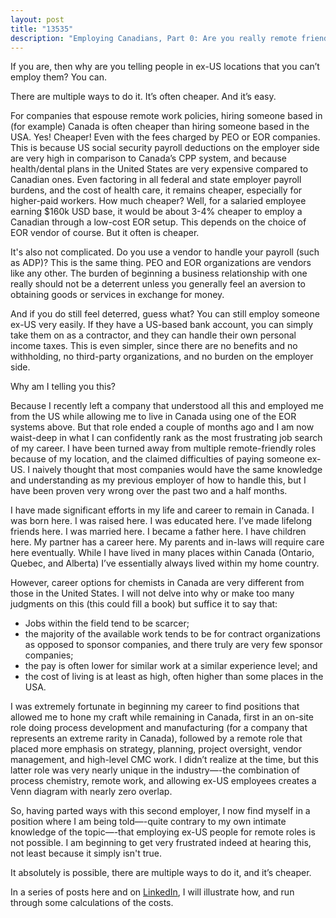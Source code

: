 ```yaml
---
layout: post
title: "13535"
description: "Employing Canadians, Part 0: Are you really remote friendly?"
---
```


If you are, then why are you telling people in ex-US locations that you can’t employ them? You can.

There are multiple ways to do it. It’s often cheaper. And it’s easy.

For companies that espouse remote work policies, hiring someone based in (for example) Canada is often cheaper than hiring someone based in the USA. Yes! Cheaper! Even with the fees charged by PEO or EOR companies. This is because US social security payroll deductions on the employer side are very high in comparison to Canada’s CPP system, and because health/dental plans in the United States are very expensive compared to Canadian ones. Even factoring in all federal and state employer payroll burdens, and the cost of health care, it remains cheaper, especially for higher-paid workers. How much cheaper? Well, for a salaried employee earning $160k USD base, it would be about 3-4% cheaper to employ a Canadian through a low-cost EOR setup. This depends on the choice of EOR vendor of course. But it often is cheaper.

It's also not complicated. Do you use a vendor to handle your payroll (such as ADP)? This is the same thing. PEO and EOR organizations are vendors like any other. The burden of beginning a business relationship with one really should not be a deterrent unless you generally feel an aversion to obtaining goods or services in exchange for money.

And if you do still feel deterred, guess what? You can still employ someone ex-US very easily. If they have a US-based bank account, you can simply take them on as a contractor, and they can handle their own personal income taxes. This is even simpler, since there are no benefits and no withholding, no third-party organizations, and no burden on the employer side.

Why am I telling you this?

Because I recently left a company that understood all this and employed me from the US while allowing me to live in Canada using one of the EOR systems above. But that role ended a couple of months ago and I am now waist-deep in what I can confidently rank as the most frustrating job search of my career. I have been turned away from multiple remote-friendly roles because of my location, and the claimed difficulties of paying someone ex-US. I naively thought that most companies would have the same knowledge and understanding as my previous employer of how to handle this, but I have been proven very wrong over the past two and a half months.

I have made significant efforts in my life and career to remain in Canada. I was born here. I was raised here. I was educated here. I’ve made lifelong friends here. I was married here. I became a father here. I have children here. My partner has a career here. My parents and in-laws will require care here eventually. While I have lived in many places within Canada (Ontario, Quebec, and Alberta) I’ve essentially always lived within my home country. 

However, career options for chemists in Canada are very different from those in the United States. I will not delve into why or make too many judgments on this (this could fill a book) but suffice it to say that:

* Jobs within the field tend to be scarcer; 
* the majority of the available work tends to be for contract organizations as opposed to sponsor companies, and there truly are very few sponsor companies;
* the pay is often lower for similar work at a similar experience level; and 
* the cost of living is at least as high, often higher than some places in the USA.

I was extremely fortunate in beginning my career to find positions that allowed me to hone my craft while remaining in Canada, first in an on-site role doing process development and manufacturing (for a company that represents an extreme rarity in Canada), followed by a remote role that placed more emphasis on strategy, planning, project oversight, vendor management, and high-level CMC work. I didn’t realize at the time, but this latter role was very nearly unique in the industry—-the combination of process chemistry, remote work, and allowing ex-US employees creates a Venn diagram with nearly zero overlap.

So, having parted ways with this second employer, I now find myself in a position where I am being told—-quite contrary to my own intimate knowledge of the topic—-that employing ex-US people for remote roles is not possible. I am beginning to get very frustrated indeed at hearing this, not least because it simply isn't true.

It absolutely is possible, there are multiple ways to do it, and it’s cheaper. 

In a series of posts here and on [LinkedIn](https://www.linkedin.com/in/nickuhlig/), I will illustrate how, and run through some calculations of the costs.
